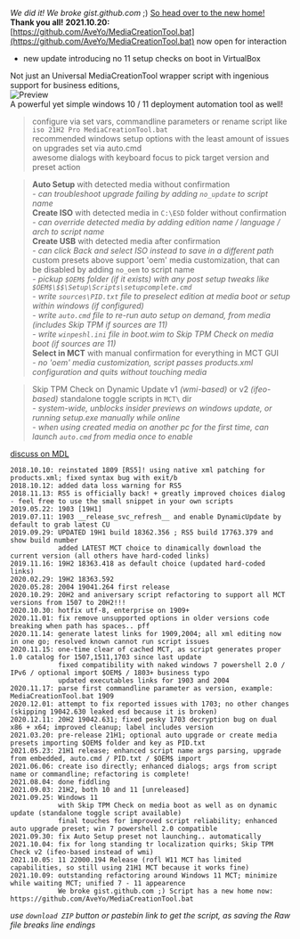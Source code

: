 _We did it! We broke gist.github.com_ ;) [So head over to the new home!](https://github.com/AveYo/MediaCreationTool.bat) **Thank you all!**
**2021.10.20:** [https://github.com/AveYo/MediaCreationTool.bat](https://github.com/AveYo/MediaCreationTool.bat) now open for interaction
- new update introducing no 11 setup checks on boot in VirtualBox 

Not just an Universal MediaCreationTool wrapper script with ingenious support for business editions,  
![Preview](https://i.imgur.com/swCwiDi.png)  
A powerful yet simple windows 10 / 11 deployment automation tool as well!  

> configure via set vars, commandline parameters or rename script like `iso 21H2 Pro MediaCreationTool.bat`  
> recommended windows setup options with the least amount of issues on upgrades set via auto.cmd  
> awesome dialogs with keyboard focus to pick target version and preset action  

> **Auto Setup** with detected media without confirmation  
> _- can troubleshoot upgrade failing by adding `no_update` to script name_  
> **Create ISO** with detected media in `C:\ESD` folder without confirmation  
> _- can override detected media by adding edition name / language / arch to script name_  
> **Create USB** with detected media after confirmation  
> _- can click Back and select ISO instead to save in a different path_  
> custom presets above support 'oem' media customization, that can be disabled by adding `no_oem` to script name  
> _- pickup `$OEM$` folder (if it exists) with any post setup tweaks like `$OEM$\$$\Setup\Scripts\setupcomplete.cmd`_  
> _- write `sources\PID.txt` file to preselect edition at media boot or setup within windows (if configured)_  
> _- write `auto.cmd` file to re-run auto setup on demand, from media (includes Skip TPM if sources are 11)_  
> _- write `winpeshl.ini` file in boot.wim to Skip TPM Check on media boot (if sources are 11)_  
> **Select in MCT** with manual confirmation for everything in MCT GUI  
> _- no 'oem' media customization, script passes products.xml configuration and quits without touching media_  

> Skip TPM Check on Dynamic Update v1 _(wmi-based)_ or v2 _(ifeo-based)_ standalone toggle scripts in `MCT\` dir  
> _- system-wide, unblocks insider previews on windows update, or running setup.exe manually while online_  
> _- when using created media on another pc for the first time, can launch `auto.cmd` from media once to enable_  

[discuss on MDL](https://forums.mydigitallife.net/forums/windows-10.54/)  

```
2018.10.10: reinstated 1809 [RS5]! using native xml patching for products.xml; fixed syntax bug with exit/b
2018.10.12: added data loss warning for RS5
2018.11.13: RS5 is officially back! + greatly improved choices dialog - feel free to use the small snippet in your own scripts
2019.05.22: 1903 [19H1]
2019.07.11: 1903 __release_svc_refresh__ and enable DynamicUpdate by default to grab latest CU
2019.09.29: UPDATED 19H1 build 18362.356 ; RS5 build 17763.379 and show build number
            added LATEST MCT choice to dinamically download the current version (all others have hard-coded links)
2019.11.16: 19H2 18363.418 as default choice (updated hard-coded links)
2020.02.29: 19H2 18363.592
2020.05.28: 2004 19041.264 first release
2020.10.29: 20H2 and aniversary script refactoring to support all MCT versions from 1507 to 20H2!!!
2020.10.30: hotfix utf-8, enterprise on 1909+
2020.11.01: fix remove unsupported options in older versions code breaking when path has spaces.. pff
2020.11.14: generate latest links for 1909,2004; all xml editing now in one go; resolved known cannot run script issues
2020.11.15: one-time clear of cached MCT, as script generates proper 1.0 catalog for 1507,1511,1703 since last update
            fixed compatibility with naked windows 7 powershell 2.0 / IPv6 / optional import $OEM$ / 1803+ business typo
            updated executables links for 1903 and 2004
2020.11.17: parse first commandline parameter as version, example: MediaCreationTool.bat 1909
2020.12.01: attempt to fix reported issues with 1703; no other changes (skipping 19042.630 leaked esd because it is broken)
2020.12.11: 20H2 19042.631; fixed pesky 1703 decryption bug on dual x86 + x64; improved cleanup; label includes version
2021.03.20: pre-release 21H1; optional auto upgrade or create media presets importing $OEM$ folder and key as PID.txt
2021.05.23: 21H1 release; enhanced script name args parsing, upgrade from embedded, auto.cmd / PID.txt / $OEM$ import
2021.06.06: create iso directly; enhanced dialogs; args from script name or commandline; refactoring is complete!
2021.08.04: done fiddling
2021.09.03: 21H2, both 10 and 11 [unreleased]
2021.09.25: Windows 11
            with Skip TPM Check on media boot as well as on dynamic update (standalone toggle script available)
            final touches for improved script reliability; enhanced auto upgrade preset; win 7 powershell 2.0 compatible
2021.09.30: fix Auto Setup preset not launching.. automatically
2021.10.04: fix for long standing tr localization quirks; Skip TPM Check v2 (ifeo-based instead of wmi)
2021.10.05: 11 22000.194 Release (rofl W11 MCT has limited capabilities, so still using 21H1 MCT because it works fine)
2021.10.09: outstanding refactoring around Windows 11 MCT; minimize while waiting MCT; unified 7 - 11 appearence
            We broke gist.github.com ;) Script has a new home now: https://github.com/AveYo/MediaCreationTool.bat 
```

_use `download ZIP` button or pastebin link to get the script, as saving the Raw file breaks line endings_  
